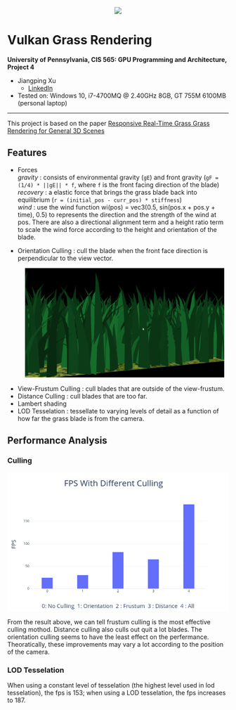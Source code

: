 <p align="center">
    <img src = img/demo.gif>
</p>

Vulkan Grass Rendering
================

**University of Pennsylvania, CIS 565: GPU Programming and Architecture, Project 4**
* Jiangping Xu
  * [LinkedIn](https://www.linkedin.com/in/jiangping-xu-365b19134/)
* Tested on: Windows 10, i7-4700MQ @ 2.40GHz 8GB, GT 755M 6100MB (personal laptop)
___

This project is based on the paper [Responsive Real-Time Grass Grass Rendering for General 3D Scenes](https://www.cg.tuwien.ac.at/research/publications/2017/JAHRMANN-2017-RRTG/JAHRMANN-2017-RRTG-draft.pdf)

## Features
* Forces \
_gravity_ : consists of environmental gravity (`gE`) and front gravity (`gF = (1/4) * ||gE|| * f`, where `f` is the front facing direction of the blade) \
_recovery_ : a elastic force that brings the grass blade back into equilibrium (`r = (initial_pos - curr_pos) * stiffness`) \
_wind_ : use the wind function wi(pos) = vec3(0.5, sin(pos.x + pos.y + time), 0.5) to represents the
direction and the strength of the wind at pos. There are also a directional alignment term and a height ratio term to scale the wind force according to the height and orientation of the blade.

* Orientation Culling : cull the blade when the front face direction is perpendicular to the view vector.

<p align="center">
    <div style = "padding:0px 10px 0px 40px;">
    <img src = img/ori.gif>
    </div>
</p>

* View-Frustum Culling : cull blades that are outside of the view-frustum.
* Distance Culling : cull blades that are too far.
* Lambert shading
* LOD Tesselation : tessellate to varying levels of detail as a function of how far the grass blade is from the camera.

## Performance Analysis
### Culling
<p align="center">
    <img src = img/FPSWithDifferentCulling.png>
</p>

From the result above, we can tell frustum culling is the most effective culling mothod. Distance culling also culls out quit a lot blades. The orientation culling seems to have the least effect on the perfermance.\
Theoratically, these improvements may vary a lot according to the position of the camera.

### LOD Tesselation
When using a constant level of tesselation (the highest level used in lod tesselation), the fps is 153; when using a LOD tesselation, the fps increases to 187.





